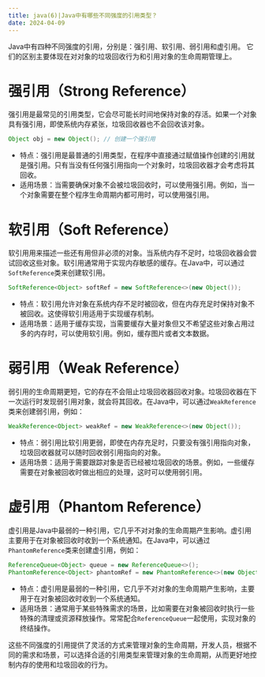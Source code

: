 ```yaml
---
title: java(6)|Java中有哪些不同强度的引用类型？
date: 2024-04-09
---
```


Java中有四种不同强度的引用，分别是：强引用、软引用、弱引用和虚引用。
它们的区别主要体现在对对象的垃圾回收行为和引用对象的生命周期管理上。
# 强引用（Strong Reference）
强引用是最常见的引用类型，它会尽可能长时间地保持对象的存活。如果一个对象具有强引用，即使系统内存紧张，垃圾回收器也不会回收该对象。
```java
Object obj = new Object(); // 创建一个强引用
```
- 特点：强引用是最普通的引用类型，在程序中直接通过赋值操作创建的引用就是强引用。只有当没有任何强引用指向一个对象时，垃圾回收器才会考虑将其回收。
- 适用场景：当需要确保对象不会被垃圾回收时，可以使用强引用。例如，当一个对象需要在整个程序生命周期内都可用时，可以使用强引用。
# 软引用（Soft Reference）
软引用用来描述一些还有用但非必须的对象。当系统内存不足时，垃圾回收器会尝试回收这些对象。软引用通常用于实现内存敏感的缓存。在Java中，可以通过`SoftReference`类来创建软引用。
```java
SoftReference<Object> softRef = new SoftReference<>(new Object());
```
- 特点：软引用允许对象在系统内存不足时被回收，但在内存充足时保持对象不被回收。这使得软引用适用于实现缓存机制。
- 适用场景：适用于缓存实现，当需要缓存大量对象但又不希望这些对象占用过多的内存时，可以使用软引用。例如，缓存图片或者文本数据。
# 弱引用（Weak Reference）
弱引用的生命周期更短，它的存在不会阻止垃圾回收器回收对象。垃圾回收器在下一次运行时发现弱引用对象，就会将其回收。在Java中，可以通过`WeakReference`类来创建弱引用，例如：
```java
WeakReference<Object> weakRef = new WeakReference<>(new Object());
```
- 特点：弱引用比软引用更弱，即使在内存充足时，只要没有强引用指向对象，垃圾回收器就可以随时回收弱引用指向的对象。
- 适用场景：适用于需要跟踪对象是否已经被垃圾回收的场景。例如，一些缓存需要在对象被回收时做出相应的处理，这时可以使用弱引用。
# 虚引用（Phantom Reference）
虚引用是Java中最弱的一种引用，它几乎不对对象的生命周期产生影响。虚引用主要用于在对象被回收时收到一个系统通知。在Java中，可以通过`PhantomReference`类来创建虚引用，例如：
```java
ReferenceQueue<Object> queue = new ReferenceQueue<>();
PhantomReference<Object> phantomRef = new PhantomReference<>(new Object(), queue);
```
- 特点：虚引用是最弱的一种引用，它几乎不对对象的生命周期产生影响，主要用于在对象被回收时收到一个系统通知。
- 适用场景：通常用于某些特殊需求的场景，比如需要在对象被回收时执行一些特殊的清理或资源释放操作。常常配合`ReferenceQueue`一起使用，实现对象的终结操作。

这些不同强度的引用提供了灵活的方式来管理对象的生命周期，开发人员，根据不同的需求和场景，可以选择合适的引用类型来管理对象的生命周期，从而更好地控制内存的使用和垃圾回收的行为。
